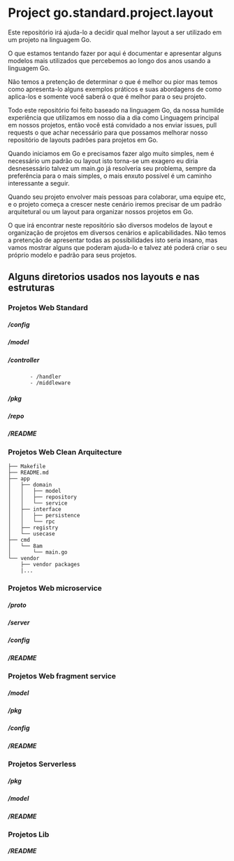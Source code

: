 # Project go.standard.project.layout


Este repositório irá ajuda-lo a decidir qual melhor layout a ser utilizado em um projeto na linguagem Go.

O que estamos tentando fazer por aqui é documentar e apresentar alguns modelos mais utilizados que percebemos ao longo dos anos usando a linguagem Go.

Não temos a pretenção de determinar o que é melhor ou pior mas temos como apresenta-lo alguns exemplos práticos e suas abordagens de como aplica-los e somente você saberá o que é melhor para o seu projeto.

Todo este repositório foi feito baseado na linguagem Go, da nossa humilde experiência que utilizamos em nosso dia a dia como Linguagem principal em nossos projetos, então você está convidado a nos enviar issues, pull requests o que achar necessário para que possamos melhorar nosso repositório de layouts padrões para projetos em Go.

Quando iniciamos em Go e precisamos fazer algo muito simples, nem é necessário um padrão ou layout isto torna-se um exagero eu diria desnesessário talvez um main.go já resolveria seu problema, sempre da preferência para o mais simples, o mais enxuto possível é um caminho interessante a seguir. 

Quando seu projeto envolver mais pessoas para colaborar, uma equipe etc, e o projeto começa a crescer neste cenário iremos precisar de um padrão arquitetural ou um layout para organizar nossos projetos em Go.

O que irá encontrar neste repositório são diversos modelos de layout e organização de projetos em diversos cenários e aplicabilidades. Não temos a pretenção de apresentar todas as possibilidades isto seria insano, mas vamos mostrar alguns que poderam ajuda-lo e talvez até poderá criar o seu próprio modelo e padrão para seus projetos.



## Alguns diretorios usados nos layouts e nas estruturas

### Projetos Web Standard

##### /config
##### /model
##### /controller
           - /handler
           - /middleware
##### /pkg
##### /repo
##### /README

### Projetos Web Clean Arquitecture

```_bash
├── Makefile
├── README.md
├── app
│   ├── domain
│   │   ├── model
│   │   ├── repository
│   │   └── service
│   ├── interface
│   │   ├── persistence
│   │   └── rpc
│   ├── registry
│   └── usecase
├── cmd
│   └── 8am
│       └── main.go
└── vendor
    ├── vendor packages
    |...
```    

### Projetos Web microservice

##### /proto
##### /server
##### /config
##### /README


### Projetos Web fragment service

##### /model
##### /pkg
##### /config
##### /README


### Projetos Serverless

##### /pkg
##### /model
##### /README

### Projetos Lib

##### /README

























